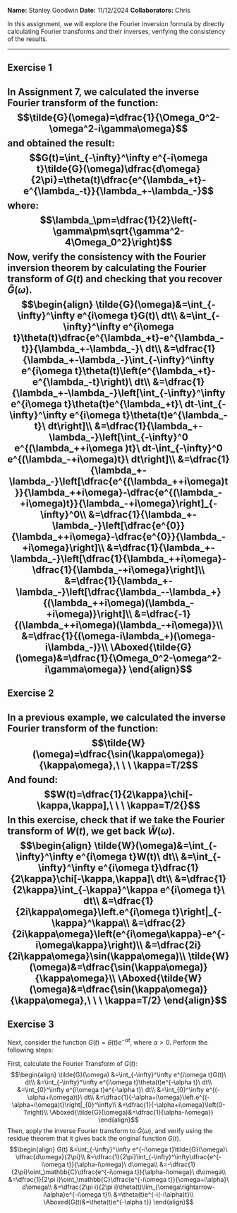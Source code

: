 
**Name:** Stanley Goodwin
**Date:** 11/12/2024
**Collaborators:** Chris

In this assignment, we will explore the Fourier inversion formula by directly calculating Fourier transforms and their inverses, verifying the consistency of the results.

---
## Exercise 1
In Assignment 7, we calculated the inverse Fourier transform of the function:
$$\tilde{G}(\omega)=\dfrac{1}{\Omega_0^2-\omega^2-i\gamma\omega}$$
and obtained the result:
$$G(t)=\int_{-\infty}^\infty e^{-i\omega t}\tilde{G}(\omega)\dfrac{d\omega}{2\pi}=\theta(t)\dfrac{e^{\lambda_+t}-e^{\lambda_-t}}{\lambda_+-\lambda_-}$$
where:
$$\lambda_\pm=\dfrac{1}{2}\left(-\gamma\pm\sqrt{\gamma^2-4\Omega_0^2}\right)$$
Now, verify the consistency with the Fourier inversion theorem by calculating the Fourier transform of $G(t)$ and checking that you recover $\tilde{G}(\omega)$.
$$\begin{align}
\tilde{G}(\omega)&=\int_{-\infty}^\infty e^{i\omega t}G(t)\ dt\\
&=\int_{-\infty}^\infty e^{i\omega t}\theta(t)\dfrac{e^{\lambda_+t}-e^{\lambda_-t}}{\lambda_+-\lambda_-}\ dt\\
&=\dfrac{1}{\lambda_+-\lambda_-}\int_{-\infty}^\infty e^{i\omega t}\theta(t)\left(e^{\lambda_+t}-e^{\lambda_-t}\right)\ dt\\
&=\dfrac{1}{\lambda_+-\lambda_-}\left[\int_{-\infty}^\infty e^{i\omega t}\theta(t)e^{\lambda_+t}\ dt-\int_{-\infty}^\infty e^{i\omega t}\theta(t)e^{\lambda_-t}\ dt\right]\\
&=\dfrac{1}{\lambda_+-\lambda_-}\left[\int_{-\infty}^0 e^{(\lambda_++i\omega )t}\ dt-\int_{-\infty}^0 e^{(\lambda_-+i\omega)t}\ dt\right]\\
&=\dfrac{1}{\lambda_+-\lambda_-}\left[\dfrac{e^{(\lambda_++i\omega)t}}{\lambda_++i\omega}-\dfrac{e^{(\lambda_-+i\omega)t}}{\lambda_-+i\omega}\right]_{-\infty}^0\\
&=\dfrac{1}{\lambda_+-\lambda_-}\left[\dfrac{e^{0}}{\lambda_++i\omega}-\dfrac{e^{0}}{\lambda_-+i\omega}\right]\\
&=\dfrac{1}{\lambda_+-\lambda_-}\left[\dfrac{1}{\lambda_++i\omega}-\dfrac{1}{\lambda_-+i\omega}\right]\\
&=\dfrac{1}{\lambda_+-\lambda_-}\left[\dfrac{\lambda_--\lambda_+}{(\lambda_++i\omega)(\lambda_-+i\omega)}\right]\\
&=\dfrac{-1}{(\lambda_++i\omega)(\lambda_-+i\omega)}\\
&=\dfrac{1}{(\omega-i\lambda_+)(\omega-i\lambda_-)}\\
\Aboxed{\tilde{G}(\omega)&=\dfrac{1}{\Omega_0^2-\omega^2-i\gamma\omega}}
\end{align}$$
---
## Exercise 2
In a previous example, we calculated the inverse Fourier transform of the function:
$$\tilde{W}(\omega)=\dfrac{\sin(\kappa\omega)}{\kappa\omega},\ \ \ \kappa=T/2$$
And found:
$$W(t)=\dfrac{1}{2\kappa}\chi[-\kappa,\kappa],\ \ \ \kappa=T/2{}$$
In this exercise, check that if we take the Fourier transform of $W(t)$, we get back $\tilde{W}(\omega)$.
$$\begin{align}
\tilde{W}(\omega)&=\int_{-\infty}^\infty e^{i\omega t}W(t)\ dt\\
&=\int_{-\infty}^\infty e^{i\omega t}\dfrac{1}{2\kappa}\chi[-\kappa,\kappa]\ dt\\
&=\dfrac{1}{2\kappa}\int_{-\kappa}^\kappa e^{i\omega t}\ dt\\
&=\dfrac{1}{2i\kappa\omega}\left.e^{i\omega t}\right|_{-\kappa}^\kappa\\
&=\dfrac{2}{2i\kappa\omega}\left(e^{i\omega\kappa}-e^{-i\omega\kappa}\right)\\
&=\dfrac{2i}{2i\kappa\omega}\sin(\kappa\omega)\\
\tilde{W}(\omega)&=\dfrac{\sin(\kappa\omega)}{\kappa\omega}\\
\Aboxed{\tilde{W}(\omega)&=\dfrac{\sin(\kappa\omega)}{\kappa\omega},\ \ \ \kappa=T/2}
\end{align}$$
---
## Exercise 3
Next, consider the function $G(t)=\theta(t)e^{-\alpha t}$, where $\alpha>0$. Perform the following steps:

First, calculate the Fourier Transform of $G(t)$:
$$\begin{align}
\tilde{G}(\omega)
&=\int_{-\infty}^\infty e^{i\omega t}G(t)\ dt\\
&=\int_{-\infty}^\infty e^{i\omega t}\theta(t)e^{-\alpha t}\ dt\\
&=\int_{0}^\infty e^{i\omega t}e^{-\alpha t}\ dt\\
&=\int_{0}^\infty e^{(-\alpha+i\omega)t}\ dt\\
&=\dfrac{1}{-\alpha+i\omega}\left.e^{(-\alpha+i\omega)t}\right|_{0}^\infty\\
&=\dfrac{1}{-\alpha+i\omega}\left(0-1\right)\\
\Aboxed{\tilde{G}(\omega)&=\dfrac{1}{\alpha-i\omega}}
\end{align}$$
Then, apply the inverse Fourier transform to $\tilde{G}(\omega)$, and verify using the residue theorem that it gives back the original function $G(t)$.
$$\begin{align}
G(t)
&=\int_{-\infty}^\infty e^{-i\omega t}\tilde{G}(\omega)\ \dfrac{d\omega}{2\pi}\\
&=\dfrac{1}{2\pi}\int_{-\infty}^\infty\dfrac{e^{-i\omega t}}{\alpha-i\omega}\ d\omega\\
&=-\dfrac{1}{2\pi}\oint_\mathbb{C}\dfrac{e^{-i\omega t}}{\alpha-i\omega}\ d\omega\\
&=\dfrac{1}{2\pi i}\oint_\mathbb{C}\dfrac{e^{-i\omega t}}{\omega+i\alpha}\ d\omega\\
&=\dfrac{2\pi i}{2\pi i}\theta(t)\lim_{\omega\rightarrow-i\alpha}e^{-i\omega t}\\
&=\theta(t)e^{-i(-i\alpha)t}\\
\Aboxed{G(t)&=\theta(t)e^{-\alpha t}}
\end{align}$$
